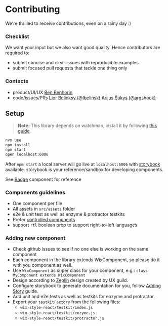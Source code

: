 # Contributing

We're thrilled to receive contributions, even on a rainy day :)

### Checklist

We want your input but we also want good quality. Hence contributors are required to:

* submit concise and clear issues with reproducible examples
* submit focused pull requests that tackle one thing only

### Contacts

* product/UI/UX [Ben Benhorin](https://wix.slack.com/messages/@benb)
* code/issues/PRs [Lior Belinksy (@lbelinsk)](https://github.com/lbelinsk) [Arijus Šukys (@argshook)](https://github.com/argshook)

## Setup

> __Note:__ This library depends on watchman, install it by following [this guide](https://facebook.github.io/watchman/docs/install.html).

```sh
nvm use
npm install
npm start
open localhost:6006
```

After `npm start` a local server will go live at `localhost:6006` with [storybook](https://storybook.js.org/) available.
storybook is your reference/sandbox for developing components.


See [Badge](https://github.com/wix/wix-style-react/blob/master/src/Badge/Badge.js) component for reference


### Components guidelines 

* One component per file
* All assets in `src/assets` folder
* e2e & unit test as well as enzyme & protractor testkits
* Prefer [controlled components](https://goshakkk.name/controlled-vs-uncontrolled-inputs-react/)
* support `rtl` boolean prop to support right-to-left languages

### Adding new component

* Check github issues to see if no one else is working on the same component
* Each component in the library extends WixComponent, so please do it with you component as well.
* Use `WixComponent` as super class for your component, e.g.: `class MyComponent extends WixComponent`
* Design according to [Zeplin](https://app.zeplin.io/project/5864e02695b5754a69f56150) design created by UX guild.
* Configure storybook to generate documentation for you, follow [Adding Story](https://wix.github.io/wix-style-react/?selectedKind=Introduction&selectedStory=Adding%20Story&full=0&down=0&left=1&panelRight=0) guide.
* Add unit and e2e tests as well as testkits for enzyme and protractor.
* Export your `testkitFactory` from the following files:
    * `wix-style-react/testkit/index.js`
    * `wix-style-react/testkit/enzyme.js`
    * `wix-style-react/testkit/protractor.js`
